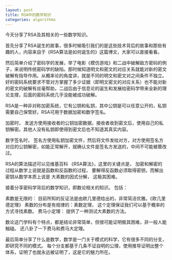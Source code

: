 ```yaml
---
layout: post
title: RSA中的数学知识
categories: algorithms
---
```


今天分享了RSA及其相关的一些数学知识。

首先分享了RSA诞生的故事，很多时候吸引我们的是这些技术背后的故事和那些有趣的人，内容来自于《RSA算法是如何诞生的》这篇博文，大家可以直接看看。

然后简单介绍了密码学的发展，举了电影《模仿游戏》和二战中破解敌方密码的例子，来说明传统密码学的缺陷。那时候知道明文和密文的对应关系就能对新的密文破解有指导作用。从概率论的角度讲，就是不同的明文和密文对之间条件不独立。好的密码系统要求不管对方掌握了多少证据（即明文密文的对应关系）也不能对新的密文的破解有丝毫帮助，二战后由于信息论的诞生和发展给密码学带来全新的理论支撑，后面的密码系统几乎没能被成功破解。

RSA是一种非对称加密系统，它有公钥和私钥，其中公钥是可以任意公开的，私钥需要自己保管好。RSA可用于数据加密和数字签名。

加密时， 发送方使用接收者的公钥加密数据，接收者收到密文后，使用自己的私钥解密。其他人没有私钥即使得到密文后也不知道其真实内容。

数字签名时，  签名方使用私钥加密文件，然后将文件发给对方，对方使用签名方对应的公钥解密，如能正常解开，就确认文件是签名方发送的，中间不可能被篡改过。

RSA的算法描述可以见维基百科 《RSA算法》，这里的关键点是， 加密和解密的过程从数学上说就是函数和反函数的过程， 要解得反函数必须取得密钥，而解出密钥从数学本质上说是 大素数的因式分解， 这极其困难。

接着分享密码学背后的数学知识，即数论相关的知识。 包括：

素数是无限的： 目前所知的反证法是由欧几里德给出的，非常简洁优雅。《欧几里德定理》
素数的分布是有规律的：素数定理， 这个定理保证我们可以基于概率的方式寻找素数。
费马小定理： 提供了一种测试大素数的方法。

数论这门学科有个特点，都是结论非常简单，但很可能证明极其困难，非一般人能触碰。
还八卦了一下费马和费马大定理。

最后简单分享了什么是数学，数学是一门关于模式的科学，它有很多不同的分支，即研究不同的模式。
每个分支都基于几条不证自明的公理，使用推导证明出整个体系，证明了也就永远被证明了，这是它的魅力所在。

